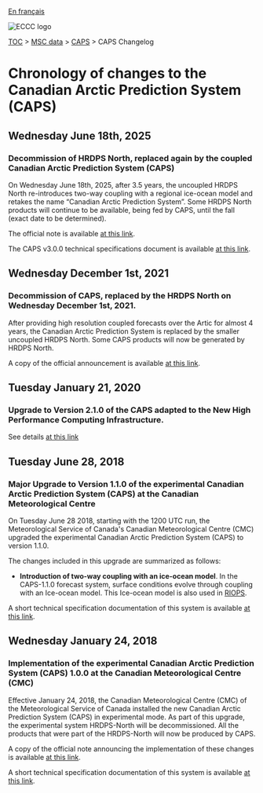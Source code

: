 [En français](changelog_caps_fr.md)

![ECCC logo](../../img_eccc-logo.png)

[TOC](../../readme_en.md) > [MSC data](../readme_en.md) > [CAPS](readme_caps_en.md) > CAPS Changelog

# Chronology of changes to the Canadian Arctic Prediction System (CAPS)

## Wednesday June 18th, 2025

### Decommission of HRDPS North, replaced again by the coupled Canadian Arctic Prediction System (CAPS)

On Wednesday June 18th, 2025, after 3.5 years, the uncoupled HRDPS North re-introduces two-way coupling with a regional ice-ocean model and retakes the name “Canadian Arctic Prediction System”. Some HRDPS North products will continue to be available, being fed by CAPS, until the fall (exact date to be determined).

The official note is available [at this link](https://dd.meteo.gc.ca/doc/genots/2025/06/18/NOCN03_CWAO_181500___38690).

The CAPS v3.0.0 technical specifications document is available [at this link](https://collaboration.cmc.ec.gc.ca/cmc/cmoi/product_guide/docs/tech_specifications/tech_specifications_CAPS_3.0.0_e.pdf).

## Wednesday December 1st, 2021

### Decommission of CAPS, replaced by the HRDPS North on Wednesday December 1st, 2021.

After providing high resolution coupled forecasts over the Artic for almost 4 years, the Canadian Arctic Prediction System is replaced by the smaller uncoupled HRDPS North. Some CAPS products will now be generated by HRDPS North. 

A copy of the official announcement is available [at this link](https://dd.meteo.gc.ca/doc/genots/2021/11/26/NOCN03_CWAO_262118___50159).

## Tuesday January 21, 2020

### Upgrade to Version 2.1.0 of the CAPS adapted to the New High Performance Computing Infrastructure.

See details [at this link](../changelog_multisystems_en.md)

## Tuesday June 28, 2018

### Major Upgrade to Version 1.1.0 of the experimental Canadian Arctic Prediction System (CAPS) at the Canadian Meteorological Centre

On Tuesday June 28 2018, starting with the 1200 UTC run, the Meteorological Service of Canada's Canadian Meteorological Centre (CMC) upgraded the experimental Canadian Arctic Prediction System (CAPS) to version 1.1.0.

The changes included in this upgrade are summarized as follows:

* __Introduction of two-way coupling with an ice-ocean model__. In the CAPS-1.1.0 forecast system, surface conditions evolve through coupling with an Ice-ocean model. This Ice-ocean model is also used in [RIOPS](/../nwp_riops/changelog_riops_en.md).

A short technical specification documentation of this system is available [at this link](https://collaboration.cmc.ec.gc.ca/cmc/CMOI/product_guide/docs/tech_specifications/CAPS-100_factsheet.pdf).

## Wednesday January 24, 2018

### Implementation of the experimental Canadian Arctic Prediction System (CAPS) 1.0.0 at the Canadian Meteorological Centre (CMC)

Effective January 24, 2018, the Canadian Meteorological Centre (CMC) of the Meteorological Service of Canada installed the new Canadian Arctic Prediction System (CAPS) in experimental mode. As part of this upgrade, the experimental system HRDPS-North will be decommissioned. All the products that were part of the HRDPS-North will now be produced by CAPS.

A copy of the official note announcing the implementation of these changes is available [at this link](https://dd.meteo.gc.ca/doc/genots/2018/01/24/NOCN03_CWAO_241435___00012).

A short technical specification documentation of this system is available [at this link](https://collaboration.cmc.ec.gc.ca/cmc/CMOI/product_guide/docs/tech_specifications/CAPS-100_factsheet.pdf).
